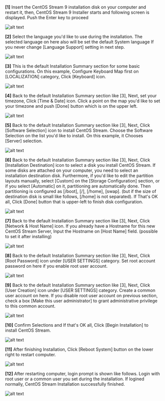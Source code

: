 **[1]** Insert the CentOS Stream 9 installation disk on your computer and restart it, then, CentOS Stream 9 Installer starts and following screen is displayed. Push the Enter key to proceed

![alt text](../.photos/image.png)

**[2]**	Select the language you'd like to use during the installation. The selected language on here also will be set the default System language If you never change [Language Support] setting in next step.

![alt text](../.photos/image-01.png)

**[3]**	This is the default Installation Summary section for some basic configurations. On this example, Configure Keyboard Map first on [LOCALIZATION] category, Click [Keyboard] icon.

![alt text](../.photos/image-02.png)

**[4]**	Back to the default Installation Summary section like [3], Next, set your timezone, Click [Time & Date] icon. Click a point on the map you'd like to set your timezone and push [Done] button which is on the upper left.

![alt text](../.photos/image-03.png)


**[5]** Back to the default Installation Summary section like [3], Next, Click [Software Selection] icon to install CentOS Stream. Choose the Software Selection on the list you'd like to install. On this example, it Chooses [Server] selection.

![alt text](../.photos/image-04.png)

**[6]**  Back to the default Installation Summary section like [3], Next, Click [Installation Destination] icon to select a disk you install CentOS Stream. If some disks are attached on your computer, you need to select an installation destination disk. Furthermore, if you'd like to edit the partition layouts manually, select [Custom] on the [Storage Configuration] section, or if you select [Automatic] on it, partitioning are automatically done. Then partitioning is configured as [/boot], [/], [/home], [swap]. (but if the size of destination disk is small like follows, [/home] is not separated). If That's OK all, Click [Done] button that is upper-left to finish disk configuration.

![alt text](../.photos/image-05.png)

**[7]** Back to the default Installation Summary section like [3], Next, Click [Network & Host Name] icon. If you already have a Hostname for this new CentOS Stream Server, Input the Hostname on [Host Name] field. (possible to set it after installing)

![alt text](../.photos/image-06.png)

**[8]**	Back to the default Installation Summary section like [3], Next, Click [Root Password] icon under [USER SETTINGS] category. Set root account password on here if you enable root user account.

![alt text](../.photos/image-07.png)

**[9]** Back to the default Installation Summary section like [3], Next, Click [User Creation] icon under [USER SETTINGS] category. Create a common user account on here. If you disable root user account on previous section, check a box [Make this user administrator] to grant administrative privilege to this common account.

![alt text](../.photos/image-08.png)

**[10]** Confirm Selections and If that's OK all, Click [Begin Installation] to install CentOS Stream.

![alt text](../.photos/image-09.png)

**[11]** After finishing Installation, Click [Reboot System] button on the lower right to restart computer.

![alt text](../.photos/image-10.png)

**[12]** After restarting computer, login prompt is shown like follows. Login with root user or a common user you set during the installation. If logined normally, CentOS Stream Installation successfully finished.

![alt text](../.photos/image-11.png)